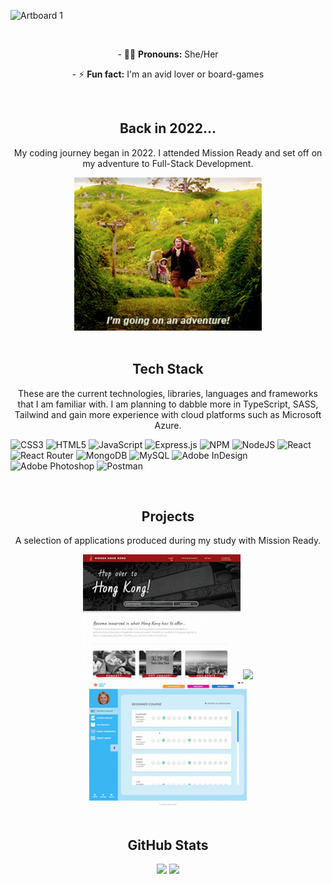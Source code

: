 
![Artboard 1](https://user-images.githubusercontent.com/111819881/214296101-f95c4810-8621-41f9-b52c-b87cc95659ee.png)

<br />
<p align="center">- 👩🏻 <b>Pronouns:</b> She/Her</p>
<p align="center">- ⚡ <b>Fun fact:</b> I'm an avid lover or board-games</p>
<br/>

<div align="center"><h2> Back in 2022...</h2></div>
<p align="center">My coding journey began in 2022. I attended Mission Ready and set off on my adventure to Full-Stack Development.</p>
<div align="center"> <img src="https://github.com/bonne-bonne/bonne-bonne/blob/main/going_on_an_adventure.gif" width="300" /></div>
<br/>


<div align="center"><h2>Tech Stack</h2></div>
<p align="center">These are the current technologies, libraries, languages and frameworks that I am familiar with. I am planning to dabble more in TypeScript, SASS, Tailwind and gain more experience with cloud platforms such as Microsoft Azure.</p>

![CSS3](https://img.shields.io/badge/css3-%231572B6.svg?style=flat-square&logo=css3&logoColor=white) ![HTML5](https://img.shields.io/badge/html5-%23E34F26.svg?style=flat-square&logo=html5&logoColor=white) ![JavaScript](https://img.shields.io/badge/javascript-%23323330.svg?style=flat-square&logo=javascript&logoColor=%23F7DF1E) ![Express.js](https://img.shields.io/badge/express.js-%23404d59.svg?style=flat-square&logo=express&logoColor=%2361DAFB) ![NPM](https://img.shields.io/badge/NPM-%23000000.svg?style=flat-square&logo=npm&logoColor=white) ![NodeJS](https://img.shields.io/badge/node.js-6DA55F?style=flat-square&logo=node.js&logoColor=white) ![React](https://img.shields.io/badge/react-%2320232a.svg?style=flat-square&logo=react&logoColor=%2361DAFB) ![React Router](https://img.shields.io/badge/React_Router-CA4245?style=flat-square&logo=react-router&logoColor=white) ![MongoDB](https://img.shields.io/badge/MongoDB-%234ea94b.svg?style=flat-square&logo=mongodb&logoColor=white) ![MySQL](https://img.shields.io/badge/mysql-%2300f.svg?style=flat-square&logo=mysql&logoColor=white) ![Adobe InDesign](https://img.shields.io/badge/Adobe%20InDesign-49021F?style=flat-square&logo=adobeindesign&logoColor=white) ![Adobe Photoshop](https://img.shields.io/badge/adobephotoshop-%2331A8FF.svg?style=flat-square&logo=adobephotoshop&logoColor=white) ![Postman](https://img.shields.io/badge/Postman-FF6C37?style=flat-square&logo=postman&logoColor=white)

<br/>

<div align="center"><h2>Projects</h2></div>
<p align="center">A selection of applications produced during my study with Mission Ready.</p>
<div style='display: "flex"; flex-direction: "row"; gap: "15"; justify-content: "space-between"; width:"100%"; background-color: "#000000" ' align="center">
 <img class="img" src="https://github.com/bonne-bonne/bonne-bonne/blob/main/HK_AdobeExpress.gif"  height="200"/>
 <img class="img" src="https://github.com/bonne-bonne/bonne-bonne/blob/main/Florence.gif" height="200" />
 <img class="img" src="https://github.com/bonne-bonne/bonne-bonne/blob/main/Mx_AdobeExpress.gif" height="200" />
</div>
<br/>

<div align="center"><h2>GitHub Stats</h2></div>
<div style='display: "flex"; flex-direction: "row"; gap: "15"; justify-content: "space-between"; width:"100%"; background-color: "#000000" ' align="center">
  
![](https://github-readme-stats.vercel.app/api?username=bonne-bonne&theme=city_light&hide_border=true&include_all_commits=true&count_private=true)
![](https://github-readme-stats.vercel.app/api/top-langs/?username=bonne-bonne&theme=city_light&hide_border=true&include_all_commits=true&count_private=true&layout=compact)
  
</div>
<br/>

<!--
**bonne-bonne/bonne-bonne** is a ✨ _special_ ✨ repository because its `README.md` (this file) appears on your GitHub profile.

Here are some ideas to get you started:

- 🔭 I’m currently working on ...
- 🌱 I’m currently learning ...
- 👯 I’m looking to collaborate on ...
- 🤔 I’m looking for help with ...
- 💬 Ask me about ...
- 📫 How to reach me: ...
- 👩🏻 Pronouns: She/Her
- ⚡ Fun fact: I'm an avid lover or board-games. 
-->
